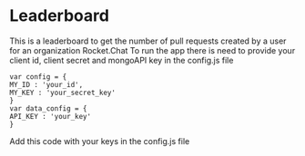 # Leaderboard
This is a leaderboard to get the number of pull requests created by a user for an organization Rocket.Chat
To run the app there is need to provide your client id, client secret and mongoAPI key in the config.js file 





		
	var config = {
    MY_ID : 'your_id', 
	MY_KEY : 'your_secret_key'
	}  
	var data_config = {
	API_KEY : 'your_key'
	}
   
   Add this code with your keys in the config.js file 
